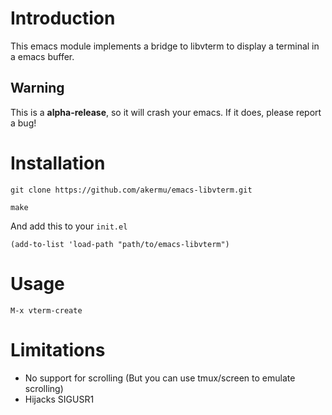 # Introduction

This emacs module implements a bridge to libvterm to display a terminal in a
emacs buffer.

## Warning

This is a **alpha-release**, so it will crash your emacs. If it does, please
report a bug!

# Installation

```
git clone https://github.com/akermu/emacs-libvterm.git
```

```
make
```

And add this to your `init.el`

```
(add-to-list 'load-path "path/to/emacs-libvterm")
```

# Usage

```
M-x vterm-create
```

# Limitations

- No support for scrolling (But you can use tmux/screen to emulate scrolling) 
- Hijacks SIGUSR1
